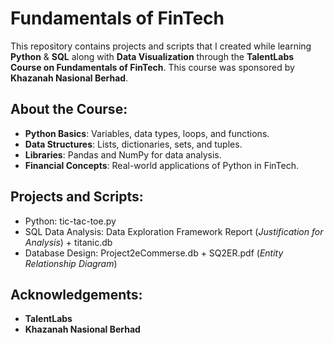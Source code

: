 # Fundamentals of FinTech

This repository contains projects and scripts that I created while learning **Python** & **SQL** along with **Data Visualization** through the **TalentLabs Course on Fundamentals of FinTech**. This course was sponsored by **Khazanah Nasional Berhad**.

## About the Course:
- **Python Basics**: Variables, data types, loops, and functions.
- **Data Structures**: Lists, dictionaries, sets, and tuples.
- **Libraries**: Pandas and NumPy for data analysis.
- **Financial Concepts**: Real-world applications of Python in FinTech.

## Projects and Scripts:
- Python: tic-tac-toe.py
- SQL Data Analysis: Data Exploration Framework Report (_Justification for Analysis_) + titanic.db 
- Database Design: Project2eCommerse.db + SQ2ER.pdf (_Entity Relationship Diagram_)

## Acknowledgements:
- **TalentLabs**
- **Khazanah Nasional Berhad**
